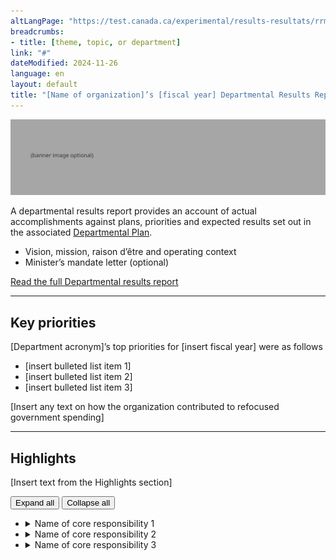 ```yaml
---
altLangPage: "https://test.canada.ca/experimental/results-resultats/rrm-en-un-coup-doeil.html"
breadcrumbs:
- title: [theme, topic, or department]
link: "#"
dateModified: 2024-11-26
language: en
layout: default
title: "[Name of organization]’s [fiscal year] Departmental Results Report: At a glance"
---
```

<div class="parbase section">
    <img alt="" class="img-responsive center-block" src="https://raw.githubusercontent.com/gc-proto/experimental/master/results-resultats/banner.png">
    <p>A departmental results report provides an account of actual accomplishments against plans, priorities and expected results set out in the associated <a href="/experimental/departmental-plans-ministeriels/dp-at-glance.html">Departmental Plan</a>.</p>
    <ul>
        <li>Vision, mission, raison d&#8217;&ecirc;tre and operating context</li>
        <li>Minister’s mandate letter (optional)</li>
    </ul>
    <div class="mrgn-tp-lg">
        <p><a href="/experimental/results-resultats/drr-full-page.html" class="btn btn-primary btn-lg">Read the full Departmental results report</a></p>
    </div>
    <hr>
    <section>
        <h2>Key priorities</h2>
        <p>[Department acronym]’s top priorities for [insert fiscal year] were as follows</p>
        <ul>
            <li>[insert bulleted list item 1]</li>
            <li>[insert bulleted list item 2]</li>
            <li>[insert bulleted list item 3]</li>
        </ul>
        <p>[Insert any text on how the organization contributed to refocused government spending]</p>
    </section>
    <hr>
    <section>
        <h2>Highlights</h2>
        <p>[Insert text from the Highlights section]</p>
        <div id="cores">
            <div class="btn-group mrgn-bttm-md">
                <button type="button" class="btn btn-default wb-toggle" data-toggle="{&quot;selector&quot;: &quot;details&quot;, &quot;parent&quot;: &quot;#cores&quot;, &quot;type&quot;: &quot;on&quot;}">Expand all</button>
                <button type="button" class="btn btn-default wb-toggle" data-toggle="{&quot;selector&quot;: &quot;details&quot;, &quot;parent&quot;: &quot;#cores&quot;, &quot;type&quot;: &quot;off&quot;}">Collapse all</button>
            </div>
            <ul class="list-unstyled">
                <li>
                    <details>
                        <summary class="wb-toggle" data-toggle='{"print":"on"}'>Name of core responsibility 1</summary>
                        <div>
                            <p><strong>Actual spending:</strong> [Insert amount]</p>
                            <p><strong>Actual human resources:</strong> [Insert number]</p>
                            <p><strong>Results - what we achieved:</strong></p>
                            <ul>
                                <li>[insert bulleted list item 1]</li>
                                <li>[insert bulleted list item 2]</li>
                                <li>[insert bulleted list item 3]</li>
                            </ul>
                            <p>More information about [name of core responsibility] [hyperlink to full plan, core responsibility 1, progress on results section] can be found in the "Results - what we achieved” section of the full departmental results report.</p>
                        </div>
                    </details>
                </li>
                <li>
                    <details>
                        <summary class="wb-toggle" data-toggle='{"print":"on"}'>Name of core responsibility 2</summary>
                        <div>
                            <p><strong>Actual spending:</strong> [Insert amount]</p>
                            <p><strong>Actual human resources:</strong> [Insert number]</p>
                            <p><strong>Results - what we achieved:</strong></p>
                            <ul>
                                <li>[insert bulleted list item 1]</li>
                                <li>[insert bulleted list item 2]</li>
                                <li>[insert bulleted list item 3]</li>
                            </ul>
                            <p>More information about [name of core responsibility] [hyperlink to full plan, core responsibility 2, progress on results section] can be found in the "Results - what we achieved” section of the full departmental results report.</p>
                        </div>
                    </details>
                </li>
                <li>
                    <details>
                        <summary class="wb-toggle" data-toggle='{"print":"on"}'>Name of core responsibility 3</summary>
                        <div>
                            <p><strong>Actual spending:</strong> [Insert amount]</p>
                            <p><strong>Actual human resources:</strong> [Insert number]</p>
                            <p><strong>Results - what we achieved:</strong></p>
                            <ul>
                                <li>[insert bulleted list item 1]</li>
                                <li>[insert bulleted list item 2]</li>
                                <li>[insert bulleted list item 3]</li>
                            </ul>
                            <p>More information about [name of core responsibility] [hyperlink to full plan, core responsibility 3, progress on results section] can be found in the "Results - what we achieved” section of the full departmental results report.</p>
                        </div>
                    </details>
                </li>
            </ul>
        </div>
    </section>
</div>